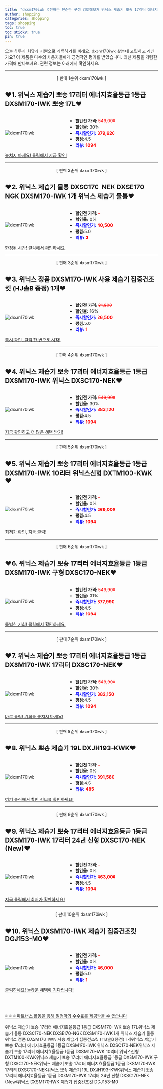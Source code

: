 ```yaml
---
title: "dxsm170iwk 추천하는 단순한 구성 검토해보자 위닉스 제습기 뽀송 17리터 에너지효율등급"
author: shopping
categories: shopping
tags: shopping
toc: true
toc_sticky: true
pin: true
---
```

오늘 하루가 희망과 기쁨으로 가득하기를 바래요. dxsm170iwk 찾는데 고민하고 계신가요? 이 제품은 다수의 사용자들에게 긍정적인 평가를 받았습니다. 최신 제품을 저렴한 가격에 만나보세요. 관련 정보는 아래에서 확인하세요.

---
<p class="toplist" style="margin: 0 auto; display: block; width: fit-content;">[ 판매 1순위 dxsm170iwk ]</p>

<h2><strong>❤️1. 위닉스 제습기 뽀송 17리터 에너지효율등급 1등급 DXSM170-IWK 뽀송 17L❤️</strong></h2>

<div style="display: flex; align-items: center;">
    <div style="flex: 0.4;">
        <img src="https://thumbnail10.coupangcdn.com/thumbnails/remote/230x230ex/image/vendor_inventory/09a9/288eb85f92f3ed25ebc964a995391ec1c68f04d3ce9204890d3440d10b74.jpg" alt="dxsm170iwk" style="max-width: 100%;">
    </div>
    <div style="flex: 0.6; margin-left: 10px;">
        <ul>
            <li><strong>할인전 가격:</strong> <del style="color: red;">549,000</del></li>
            <li><strong>할인율:</strong> 30%</li>
            <li><span style='color:blue'><strong>즉시할인가:</strong></span> <span style='color:red'><strong>379,620</strong></span></li>
            <li><strong>평점:</strong>4.5</li>
            <li><span style='color:blue'><strong>리뷰:</strong></span> <span style='color:red'><strong>1094</strong></span></li>
        </ul>
    </div>
</div>
<div class="center">
    <a href="https://William4Davisa.github.io?lptag=AF9450613&subid=githubio&pageKey=7464840754&traceid=V0-153&itemId=19465495983&vendorItemId=89930084375" class="myButton">
        놓치지 마세요! 클릭해서 지금 확인!
    </a>
</div>


---
<p class="toplist" style="margin: 0 auto; display: block; width: fit-content;">[ 판매 2순위 dxsm170iwk ]</p>

<h2><strong>❤️2. 위닉스 제습기 물통 DXSC170-NEK DXSE170-NGK DXSM170-IWK 1개 위닉스 제습기  물통❤️</strong></h2>

<div style="display: flex; align-items: center;">
    <div style="flex: 0.4;">
        <img src="https://thumbnail8.coupangcdn.com/thumbnails/remote/230x230ex/image/vendor_inventory/ddf9/42bfb337973bae563f2e258d1dd6a2efc0e77edb0988d25dabcbfc49eacd.jpg" alt="dxsm170iwk" style="max-width: 100%;">
    </div>
    <div style="flex: 0.6; margin-left: 10px;">
        <ul>
            <li><strong>할인전 가격:</strong> <del style="color: red;">-</del></li>
            <li><strong>할인율:</strong> 0%</li>
            <li><span style='color:blue'><strong>즉시할인가:</strong></span> <span style='color:red'><strong>40,500</strong></span></li>
            <li><strong>평점:</strong>5.0</li>
            <li><span style='color:blue'><strong>리뷰:</strong></span> <span style='color:red'><strong>2</strong></span></li>
        </ul>
    </div>
</div>
<div class="center">
    <a href="https://William4Davisa.github.io?lptag=AF9450613&subid=githubio&pageKey=8128743384&traceid=V0-153&itemId=23081310986&vendorItemId=90114825187" class="myButton">
        한정된 시간! 클릭해서 확인하세요!
    </a>
</div>


---
<p class="toplist" style="margin: 0 auto; display: block; width: fit-content;">[ 판매 3순위 dxsm170iwk ]</p>

<h2><strong>❤️3. 위닉스 정품 DXSM170-IWK 사용 제습기 집중건조킷 (HJ솔B 증정) 1개❤️</strong></h2>

<div style="display: flex; align-items: center;">
    <div style="flex: 0.4;">
        <img src="https://thumbnail7.coupangcdn.com/thumbnails/remote/230x230ex/image/vendor_inventory/adf9/84dcd41a2b7c317a4234794723395ed4bbfaa4ca3587790496dd98e72217.JPG" alt="dxsm170iwk" style="max-width: 100%;">
    </div>
    <div style="flex: 0.6; margin-left: 10px;">
        <ul>
            <li><strong>할인전 가격:</strong> <del style="color: red;">31,800</del></li>
            <li><strong>할인율:</strong> 16%</li>
            <li><span style='color:blue'><strong>즉시할인가:</strong></span> <span style='color:red'><strong>26,500</strong></span></li>
            <li><strong>평점:</strong>5.0</li>
            <li><span style='color:blue'><strong>리뷰:</strong></span> <span style='color:red'><strong>1</strong></span></li>
        </ul>
    </div>
</div>
<div class="center">
    <a href="https://William4Davisa.github.io?lptag=AF9450613&subid=githubio&pageKey=7595568409&traceid=V0-153&itemId=20080606743&vendorItemId=87176200257" class="myButton">
        즉시 확인, 클릭 한 번으로 시작!
    </a>
</div>


---
<p class="toplist" style="margin: 0 auto; display: block; width: fit-content;">[ 판매 4순위 dxsm170iwk ]</p>

<h2><strong>❤️4. 위닉스 제습기 뽀송 17리터 에너지효율등급 1등급 DXSM170-IWK 위닉스 DXSC170-NEK❤️</strong></h2>

<div style="display: flex; align-items: center;">
    <div style="flex: 0.4;">
        <img src="https://thumbnail9.coupangcdn.com/thumbnails/remote/230x230ex/image/vendor_inventory/9943/220e7054a40a46637557c67b8f89f890176dd9c9888822f9f0fd4d8e8417.jpg" alt="dxsm170iwk" style="max-width: 100%;">
    </div>
    <div style="flex: 0.6; margin-left: 10px;">
        <ul>
            <li><strong>할인전 가격:</strong> <del style="color: red;">549,900</del></li>
            <li><strong>할인율:</strong> 30%</li>
            <li><span style='color:blue'><strong>즉시할인가:</strong></span> <span style='color:red'><strong>383,120</strong></span></li>
            <li><strong>평점:</strong>4.5</li>
            <li><span style='color:blue'><strong>리뷰:</strong></span> <span style='color:red'><strong>1094</strong></span></li>
        </ul>
    </div>
</div>
<div class="center">
    <a href="https://William4Davisa.github.io?lptag=AF9450613&subid=githubio&pageKey=7464840754&traceid=V0-153&itemId=23438062745&vendorItemId=90464942340" class="myButton">
        지금 확인하고 더 많은 혜택 받기!
    </a>
</div>


---
<p class="toplist" style="margin: 0 auto; display: block; width: fit-content;">[ 판매 5순위 dxsm170iwk ]</p>

<h2><strong>❤️5. 위닉스 제습기 뽀송 17리터 에너지효율등급 1등급 DXSM170-IWK 10리터 위닉스신형 DXTM100-KWK❤️</strong></h2>

<div style="display: flex; align-items: center;">
    <div style="flex: 0.4;">
        <img src="https://thumbnail7.coupangcdn.com/thumbnails/remote/230x230ex/image/vendor_inventory/9b39/1fc3bd5b6a287c827fdfd52169dc9848c4adefcf08cbdda6464e81868189.png" alt="dxsm170iwk" style="max-width: 100%;">
    </div>
    <div style="flex: 0.6; margin-left: 10px;">
        <ul>
            <li><strong>할인전 가격:</strong> <del style="color: red;">-</del></li>
            <li><strong>할인율:</strong> 0%</li>
            <li><span style='color:blue'><strong>즉시할인가:</strong></span> <span style='color:red'><strong>269,000</strong></span></li>
            <li><strong>평점:</strong>4.5</li>
            <li><span style='color:blue'><strong>리뷰:</strong></span> <span style='color:red'><strong>1094</strong></span></li>
        </ul>
    </div>
</div>
<div class="center">
    <a href="https://William4Davisa.github.io?lptag=AF9450613&subid=githubio&pageKey=7464840754&traceid=V0-153&itemId=23491568364&vendorItemId=90518024579" class="myButton">
        최저가 확인, 지금 클릭!
    </a>
</div>


---
<p class="toplist" style="margin: 0 auto; display: block; width: fit-content;">[ 판매 6순위 dxsm170iwk ]</p>

<h2><strong>❤️6. 위닉스 제습기 뽀송 17리터 에너지효율등급 1등급 DXSM170-IWK 구형 DXSC170-NEK❤️</strong></h2>

<div style="display: flex; align-items: center;">
    <div style="flex: 0.4;">
        <img src="https://thumbnail9.coupangcdn.com/thumbnails/remote/230x230ex/image/vendor_inventory/153b/a13fc32f325d91f60ca9147b9219bbe8d3d9202b72a6c37fff163040a556.jpg" alt="dxsm170iwk" style="max-width: 100%;">
    </div>
    <div style="flex: 0.6; margin-left: 10px;">
        <ul>
            <li><strong>할인전 가격:</strong> <del style="color: red;">549,900</del></li>
            <li><strong>할인율:</strong> 31%</li>
            <li><span style='color:blue'><strong>즉시할인가:</strong></span> <span style='color:red'><strong>377,990</strong></span></li>
            <li><strong>평점:</strong>4.5</li>
            <li><span style='color:blue'><strong>리뷰:</strong></span> <span style='color:red'><strong>1094</strong></span></li>
        </ul>
    </div>
</div>
<div class="center">
    <a href="https://William4Davisa.github.io?lptag=AF9450613&subid=githubio&pageKey=7464840754&traceid=V0-153&itemId=22895575943&vendorItemId=89930111786" class="myButton">
        특별한 기회! 클릭해서 확인하세요!
    </a>
</div>


---
<p class="toplist" style="margin: 0 auto; display: block; width: fit-content;">[ 판매 7순위 dxsm170iwk ]</p>

<h2><strong>❤️7. 위닉스 제습기 뽀송 17리터 에너지효율등급 1등급 DXSM170-IWK 17리터 DXSC170-NEK❤️</strong></h2>

<div style="display: flex; align-items: center;">
    <div style="flex: 0.4;">
        <img src="https://thumbnail9.coupangcdn.com/thumbnails/remote/230x230ex/image/vendor_inventory/153b/a13fc32f325d91f60ca9147b9219bbe8d3d9202b72a6c37fff163040a556.jpg" alt="dxsm170iwk" style="max-width: 100%;">
    </div>
    <div style="flex: 0.6; margin-left: 10px;">
        <ul>
            <li><strong>할인전 가격:</strong> <del style="color: red;">549,900</del></li>
            <li><strong>할인율:</strong> 30%</li>
            <li><span style='color:blue'><strong>즉시할인가:</strong></span> <span style='color:red'><strong>382,150</strong></span></li>
            <li><strong>평점:</strong>4.5</li>
            <li><span style='color:blue'><strong>리뷰:</strong></span> <span style='color:red'><strong>1094</strong></span></li>
        </ul>
    </div>
</div>
<div class="center">
    <a href="https://William4Davisa.github.io?lptag=AF9450613&subid=githubio&pageKey=7464840754&traceid=V0-153&itemId=23303607931&vendorItemId=90420081470" class="myButton">
        바로 클릭! 기회를 놓치지 마세요!
    </a>
</div>


---
<p class="toplist" style="margin: 0 auto; display: block; width: fit-content;">[ 판매 8순위 dxsm170iwk ]</p>

<h2><strong>❤️8. 위닉스 뽀송 제습기 19L DXJH193-KWK❤️</strong></h2>

<div style="display: flex; align-items: center;">
    <div style="flex: 0.4;">
        <img src="https://thumbnail7.coupangcdn.com/thumbnails/remote/230x230ex/image/rs_quotation_api/b5x11quf/82aa61ab4abd4497a22a305f3864cb9d.jpg" alt="dxsm170iwk" style="max-width: 100%;">
    </div>
    <div style="flex: 0.6; margin-left: 10px;">
        <ul>
            <li><strong>할인전 가격:</strong> <del style="color: red;">-</del></li>
            <li><strong>할인율:</strong> 0%</li>
            <li><span style='color:blue'><strong>즉시할인가:</strong></span> <span style='color:red'><strong>391,580</strong></span></li>
            <li><strong>평점:</strong>4.5</li>
            <li><span style='color:blue'><strong>리뷰:</strong></span> <span style='color:red'><strong>485</strong></span></li>
        </ul>
    </div>
</div>
<div class="center">
    <a href="https://William4Davisa.github.io?lptag=AF9450613&subid=githubio&pageKey=8105168255&traceid=V0-153&itemId=9264060518&vendorItemId=76549619657" class="myButton">
        여기 클릭해서 할인 정보를 확인하세요!
    </a>
</div>


---
<p class="toplist" style="margin: 0 auto; display: block; width: fit-content;">[ 판매 9순위 dxsm170iwk ]</p>

<h2><strong>❤️9. 위닉스 제습기 뽀송 17리터 에너지효율등급 1등급 DXSM170-IWK 17리터  24년 신형 DXSC170-NEK (New)❤️</strong></h2>

<div style="display: flex; align-items: center;">
    <div style="flex: 0.4;">
        <img src="https://thumbnail9.coupangcdn.com/thumbnails/remote/230x230ex/image/vendor_inventory/9943/220e7054a40a46637557c67b8f89f890176dd9c9888822f9f0fd4d8e8417.jpg" alt="dxsm170iwk" style="max-width: 100%;">
    </div>
    <div style="flex: 0.6; margin-left: 10px;">
        <ul>
            <li><strong>할인전 가격:</strong> <del style="color: red;">-</del></li>
            <li><strong>할인율:</strong> 0%</li>
            <li><span style='color:blue'><strong>즉시할인가:</strong></span> <span style='color:red'><strong>463,000</strong></span></li>
            <li><strong>평점:</strong>4.5</li>
            <li><span style='color:blue'><strong>리뷰:</strong></span> <span style='color:red'><strong>1094</strong></span></li>
        </ul>
    </div>
</div>
<div class="center">
    <a href="https://William4Davisa.github.io?lptag=AF9450613&subid=githubio&pageKey=7464840754&traceid=V0-153&itemId=23624625680&vendorItemId=90666171311" class="myButton">
        지금 클릭해서 최저가 확인하세요!
    </a>
</div>


---
<p class="toplist" style="margin: 0 auto; display: block; width: fit-content;">[ 판매 10순위 dxsm170iwk ]</p>

<h2><strong>❤️10. 위닉스 DXSM170-IWK 제습기 집중건조킷 DGJ153-M0❤️</strong></h2>

<div style="display: flex; align-items: center;">
    <div style="flex: 0.4;">
        <img src="https://thumbnail7.coupangcdn.com/thumbnails/remote/230x230ex/image/vendor_inventory/56f8/9003d4fb393535b689c17b62428f0f79f94fc6e094e72303a0d989e2b8be.jpg" alt="dxsm170iwk" style="max-width: 100%;">
    </div>
    <div style="flex: 0.6; margin-left: 10px;">
        <ul>
            <li><strong>할인전 가격:</strong> <del style="color: red;">-</del></li>
            <li><strong>할인율:</strong> 0%</li>
            <li><span style='color:blue'><strong>즉시할인가:</strong></span> <span style='color:red'><strong>46,000</strong></span></li>
            <li><strong>평점:</strong>5.0</li>
            <li><span style='color:blue'><strong>리뷰:</strong></span> <span style='color:red'><strong>1</strong></span></li>
        </ul>
    </div>
</div>
<div class="center">
    <a href="https://William4Davisa.github.io?lptag=AF9450613&subid=githubio&pageKey=7708885208&traceid=V0-153&itemId=20659069794&vendorItemId=87731892980" class="myButton">
        클릭하세요! 놀라운 혜택이 기다립니다!
    </a>
</div>

<br><br><br>[💦 💦 💦 파트너스 활동을 통해 일정액의 수수료를 제공받을 수 있습니다](https://link.coupang.com/a/bcpT2c)<br><br>위닉스 제습기 뽀송 17리터 에너지효율등급 1등급 DXSM170-IWK 뽀송 17L위닉스 제습기 물통 DXSC170-NEK DXSE170-NGK DXSM170-IWK 1개 위닉스 제습기  물통위닉스 정품 DXSM170-IWK 사용 제습기 집중건조킷 (HJ솔B 증정) 1개위닉스 제습기 뽀송 17리터 에너지효율등급 1등급 DXSM170-IWK 위닉스 DXSC170-NEK위닉스 제습기 뽀송 17리터 에너지효율등급 1등급 DXSM170-IWK 10리터 위닉스신형 DXTM100-KWK위닉스 제습기 뽀송 17리터 에너지효율등급 1등급 DXSM170-IWK 구형 DXSC170-NEK위닉스 제습기 뽀송 17리터 에너지효율등급 1등급 DXSM170-IWK 17리터 DXSC170-NEK위닉스 뽀송 제습기 19L DXJH193-KWK위닉스 제습기 뽀송 17리터 에너지효율등급 1등급 DXSM170-IWK 17리터  24년 신형 DXSC170-NEK (New)위닉스 DXSM170-IWK 제습기 집중건조킷 DGJ153-M0
